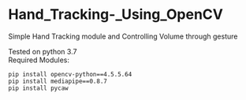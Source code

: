 # Hand_Tracking-_Using_OpenCV
Simple Hand Tracking module and Controlling Volume through gesture</br>

Tested on python 3.7<br>
Required Modules:</br>
```
pip install opencv-python==4.5.5.64
pip install mediapipe==0.8.7
pip install pycaw
```
